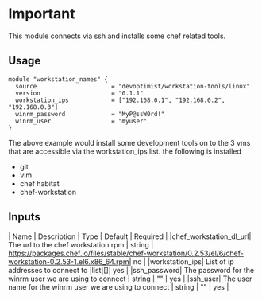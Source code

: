 # Important
This module connects via ssh and installs some chef related tools.

## Usage

```hcl
module "workstation_names" {
  source                     = "devoptimist/workstation-tools/linux"
  version                    = "0.1.1"
  workstation_ips            = ["192.168.0.1", "192.168.0.2", "192.168.0.3"]
  winrm_password             = "MyP@ssW0rd!"
  winrm_user                 = "myuser"
}
```
The above example would install some development tools on to the 3 vms
that are accessible via the workstation_ips list.
the following is installed
* git
* vim
* chef habitat
* chef-workstation

## Inputs

| Name | Description | Type | Default | Required |
|chef_workstation_dl_url| The url to the chef workstation rpm | string | https://packages.chef.io/files/stable/chef-workstation/0.2.53/el/6/chef-workstation-0.2.53-1.el6.x86_64.rpm| no |
|workstation_ips| List of ip addresses to connect to |list|[]| yes |
|ssh_password| The password for the winrm user we are using to connect | string | "" | yes |
|ssh_user| The user name for the winrm user we are using to connect | string | "" | yes |

